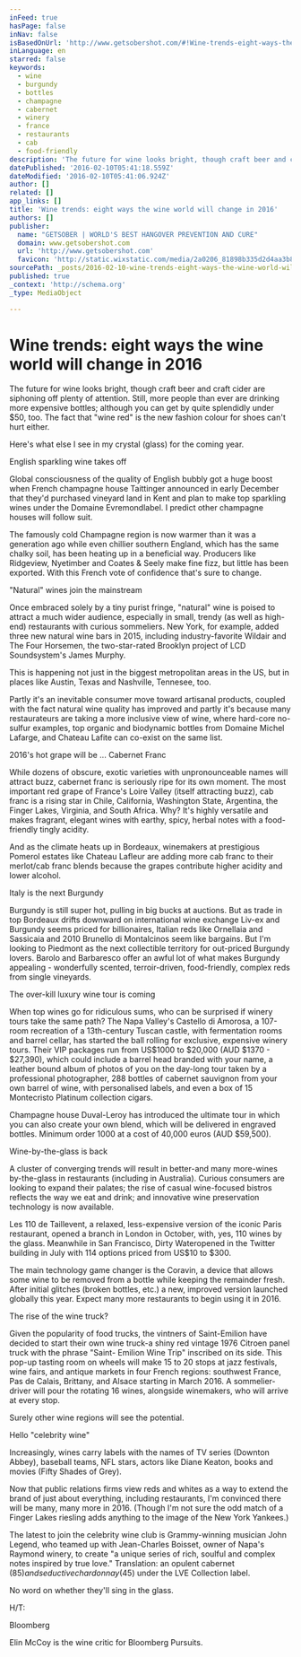 ```yaml
---
inFeed: true
hasPage: false
inNav: false
isBasedOnUrl: 'http://www.getsobershot.com/#!Wine-trends-eight-ways-the-wine-world-will-change-in-2016/k3vuh/568d33160cf2e4f621dae69f'
inLanguage: en
starred: false
keywords:
  - wine
  - burgundy
  - bottles
  - champagne
  - cabernet
  - winery
  - france
  - restaurants
  - cab
  - food-friendly
description: 'The future for wine looks bright, though craft beer and craft cider are siphoning off plenty of attention. Still, more people than ever are drinking more expens...'
datePublished: '2016-02-10T05:41:18.559Z'
dateModified: '2016-02-10T05:41:06.924Z'
author: []
related: []
app_links: []
title: 'Wine trends: eight ways the wine world will change in 2016'
authors: []
publisher:
  name: "GETSOBER | WORLD'S BEST HANGOVER PREVENTION AND CURE"
  domain: www.getsobershot.com
  url: 'http://www.getsobershot.com'
  favicon: 'http://static.wixstatic.com/media/2a0206_81898b335d2d4aa3b82b6a2ad9131efe.png/v1/fill/w_16%2Ch_16%2Clg_1/2a0206_81898b335d2d4aa3b82b6a2ad9131efe.png'
sourcePath: _posts/2016-02-10-wine-trends-eight-ways-the-wine-world-will-change-in-2016.md
published: true
_context: 'http://schema.org'
_type: MediaObject

---
```

# Wine trends: eight ways the wine world will change in 2016

The future for wine looks bright, though craft beer and craft cider are siphoning off plenty of attention. Still, more people than ever are drinking more expensive bottles; although you can get by quite splendidly under $50, too. The fact that "wine red" is the new fashion colour for shoes can't hurt either.

Here's what else I see in my crystal (glass) for the coming year.

English sparkling wine takes off

Global consciousness of the quality of English bubbly got a huge boost when French champagne house Taittinger announced in early December that they'd purchased vineyard land in Kent and plan to make top sparkling wines under the Domaine Evremondlabel. I predict other champagne houses will follow suit.

The famously cold Champagne region is now warmer than it was a generation ago while even chillier southern England, which has the same chalky soil, has been heating up in a beneficial way. Producers like Ridgeview, Nyetimber and Coates & Seely make fine fizz, but little has been exported. With this French vote of confidence that's sure to change.

"Natural" wines join the mainstream

Once embraced solely by a tiny purist fringe, "natural" wine is poised to attract a much wider audience, especially in small, trendy (as well as high-end) restaurants with curious sommeliers. New York, for example, added three new natural wine bars in 2015, including industry-favorite Wildair and The Four Horsemen, the two-star-rated Brooklyn project of LCD Soundsystem's James Murphy.

This is happening not just in the biggest metropolitan areas in the US, but in places like Austin, Texas and Nashville, Tennesee, too.

Partly it's an inevitable consumer move toward artisanal products, coupled with the fact natural wine quality has improved and partly it's because many restaurateurs are taking a more inclusive view of wine, where hard-core no-sulfur examples, top organic and biodynamic bottles from Domaine Michel Lafarge, and Chateau Lafite can co-exist on the same list.

2016's hot grape will be ... Cabernet Franc

While dozens of obscure, exotic varieties with unpronounceable names will attract buzz, cabernet franc is seriously ripe for its own moment. The most important red grape of France's Loire Valley (itself attracting buzz), cab franc is a rising star in Chile, California, Washington State, Argentina, the Finger Lakes, Virginia, and South Africa. Why? It's highly versatile and makes fragrant, elegant wines with earthy, spicy, herbal notes with a food-friendly tingly acidity.

And as the climate heats up in Bordeaux, winemakers at prestigious Pomerol estates like Chateau Lafleur are adding more cab franc to their merlot/cab franc blends because the grapes contribute higher acidity and lower alcohol.

Italy is the next Burgundy

Burgundy is still super hot, pulling in big bucks at auctions. But as trade in top Bordeaux drifts downward on international wine exchange Liv-ex and Burgundy seems priced for billionaires, Italian reds like Ornellaia and Sassicaia and 2010 Brunello di Montalcinos seem like bargains. But I'm looking to Piedmont as the next collectible territory for out-priced Burgundy lovers. Barolo and Barbaresco offer an awful lot of what makes Burgundy appealing - wonderfully scented, terroir-driven, food-friendly, complex reds from single vineyards.

The over-kill luxury wine tour is coming

When top wines go for ridiculous sums, who can be surprised if winery tours take the same path? The Napa Valley's Castello di Amorosa, a 107-room recreation of a 13th-century Tuscan castle, with fermentation rooms and barrel cellar, has started the ball rolling for exclusive, expensive winery tours. Their VIP packages run from US$1000 to $20,000 (AUD $1370 - $27,390), which could include a barrel head branded with your name, a leather bound album of photos of you on the day-long tour taken by a professional photographer, 288 bottles of cabernet sauvignon from your own barrel of wine, with personalised labels, and even a box of 15 Montecristo Platinum collection cigars.

Champagne house Duval-Leroy has introduced the ultimate tour in which you can also create your own blend, which will be delivered in engraved bottles. Minimum order 1000 at a cost of 40,000 euros (AUD $59,500).

Wine-by-the-glass is back

A cluster of converging trends will result in better-and many more-wines by-the-glass in restaurants (including in Australia). Curious consumers are looking to expand their palates; the rise of casual wine-focused bistros reflects the way we eat and drink; and innovative wine preservation technology is now available.

Les 110 de Taillevent, a relaxed, less-expensive version of the iconic Paris restaurant, opened a branch in London in October, with, yes, 110 wines by the glass. Meanwhile in San Francisco, Dirty Wateropened in the Twitter building in July with 114 options priced from US$10 to $300\.

The main technology game changer is the Coravin, a device that allows some wine to be removed from a bottle while keeping the remainder fresh. After initial glitches (broken bottles, etc.) a new, improved version launched globally this year. Expect many more restaurants to begin using it in 2016\.

The rise of the wine truck?

Given the popularity of food trucks, the vintners of Saint-Emilion have decided to start their own wine truck-a shiny red vintage 1976 Citroen panel truck with the phrase "Saint- Emilion Wine Trip" inscribed on its side. This pop-up tasting room on wheels will make 15 to 20 stops at jazz festivals, wine fairs, and antique markets in four French regions: southwest France, Pas de Calais, Brittany, and Alsace starting in March 2016\. A sommelier-driver will pour the rotating 16 wines, alongside winemakers, who will arrive at every stop.

Surely other wine regions will see the potential.

Hello "celebrity wine"

Increasingly, wines carry labels with the names of TV series (Downton Abbey), baseball teams, NFL stars, actors like Diane Keaton, books and movies (Fifty Shades of Grey).

Now that public relations firms view reds and whites as a way to extend the brand of just about everything, including restaurants, I'm convinced there will be many, many more in 2016\. (Though I'm not sure the odd match of a Finger Lakes riesling adds anything to the image of the New York Yankees.)

The latest to join the celebrity wine club is Grammy-winning musician John Legend, who teamed up with Jean-Charles Boisset, owner of Napa's Raymond winery, to create "a unique series of rich, soulful and complex notes inspired by true love." Translation: an opulent cabernet ($85) and seductive chardonnay ($45) under the LVE Collection label.

No word on whether they'll sing in the glass. 

H/T:

Bloomberg

[][0]

Elin McCoy is the wine critic for Bloomberg Pursuits.

[0]: http://www.bloomberg.com/
